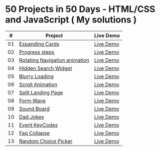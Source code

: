 # 50 Projects in 50 Days - HTML/CSS and JavaScript ( My solutions )


|  #  | Project                                                                                                                     | Live Demo                                                                         |
| :-: | --------------------------------------------------------------------------------------------------------------------------- | --------------------------------------------------------------------------------- |
| 01  | [Expanding Cards](https://github.com/ChapST1/50-days-of-js/tree/master/day-1)                             | [Live Demo](https://chapst1.github.io/50-days-of-js/day-1/)               |      |
| 02  | [Progress steps](https://github.com/ChapST1/50-days-of-js/tree/master/day-2)                             | [Live Demo](https://chapst1.github.io/50-days-of-js/day-2/)               |      |
| 03  | [Rotating Navigation animation](https://github.com/ChapST1/50-days-of-js/tree/master/day-3)                             | [Live Demo](https://chapst1.github.io/50-days-of-js/day-3/)               |      |
| 04  | [Hidden Search Widget](https://github.com/ChapST1/50-days-of-js/tree/master/day-4)                             | [Live Demo](https://chapst1.github.io/50-days-of-js/day-4/)               |      |
| 05  | [Blurry Loading](https://github.com/ChapST1/50-days-of-js/tree/master/day-5)                             | [Live Demo](https://chapst1.github.io/50-days-of-js/day-5/)               |      |
| 06  | [Scroll Animation](https://github.com/ChapST1/50-days-of-js/tree/master/day-6)                             | [Live Demo](https://chapst1.github.io/50-days-of-js/day-6/)               |      |
| 07  | [Split Landing Page](https://github.com/ChapST1/50-days-of-js/tree/master/day-7)                             | [Live Demo](https://chapst1.github.io/50-days-of-js/day-7/)               |      |
| 08  | [Form Wave](https://github.com/ChapST1/50-days-of-js/tree/master/day-8)                             | [Live Demo](https://chapst1.github.io/50-days-of-js/day-8/)               |      |
| 09  | [Sound Board](https://github.com/ChapST1/50-days-of-js/tree/master/day-9)                             | [Live Demo](https://chapst1.github.io/50-days-of-js/day-9/)               |      |
| 10  | [Dad Jokes](https://github.com/ChapST1/50-days-of-js/tree/master/day-10)                             | [Live Demo](https://chapst1.github.io/50-days-of-js/day-10/)               |      |
| 11  | [Event KeyCodes](https://github.com/ChapST1/50-days-of-js/tree/master/day-11)                             | [Live Demo](https://chapst1.github.io/50-days-of-js/day-11/)               |      |
| 12  | [Faq Collapse](https://github.com/ChapST1/50-days-of-js/tree/master/day-12)                             | [Live Demo](https://chapst1.github.io/50-days-of-js/day-12/)               |      |
| 13  | [Random Choice Picker](https://github.com/ChapST1/50-days-of-js/tree/master/day-13)                             | [Live Demo](https://chapst1.github.io/50-days-of-js/day-13/)               |      |




